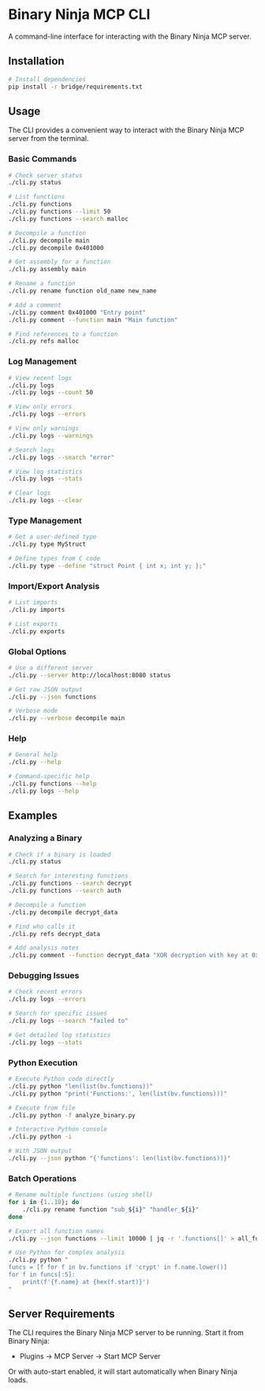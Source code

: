# Binary Ninja MCP CLI

A command-line interface for interacting with the Binary Ninja MCP server.

## Installation

```bash
# Install dependencies
pip install -r bridge/requirements.txt
```

## Usage

The CLI provides a convenient way to interact with the Binary Ninja MCP server from the terminal.

### Basic Commands

```bash
# Check server status
./cli.py status

# List functions
./cli.py functions
./cli.py functions --limit 50
./cli.py functions --search malloc

# Decompile a function
./cli.py decompile main
./cli.py decompile 0x401000

# Get assembly for a function
./cli.py assembly main

# Rename a function
./cli.py rename function old_name new_name

# Add a comment
./cli.py comment 0x401000 "Entry point"
./cli.py comment --function main "Main function"

# Find references to a function
./cli.py refs malloc
```

### Log Management

```bash
# View recent logs
./cli.py logs
./cli.py logs --count 50

# View only errors
./cli.py logs --errors

# View only warnings
./cli.py logs --warnings

# Search logs
./cli.py logs --search "error"

# View log statistics
./cli.py logs --stats

# Clear logs
./cli.py logs --clear
```

### Type Management

```bash
# Get a user-defined type
./cli.py type MyStruct

# Define types from C code
./cli.py type --define "struct Point { int x; int y; };"
```

### Import/Export Analysis

```bash
# List imports
./cli.py imports

# List exports
./cli.py exports
```

### Global Options

```bash
# Use a different server
./cli.py --server http://localhost:8080 status

# Get raw JSON output
./cli.py --json functions

# Verbose mode
./cli.py --verbose decompile main
```

### Help

```bash
# General help
./cli.py --help

# Command-specific help
./cli.py functions --help
./cli.py logs --help
```

## Examples

### Analyzing a Binary

```bash
# Check if a binary is loaded
./cli.py status

# Search for interesting functions
./cli.py functions --search decrypt
./cli.py functions --search auth

# Decompile a function
./cli.py decompile decrypt_data

# Find who calls it
./cli.py refs decrypt_data

# Add analysis notes
./cli.py comment --function decrypt_data "XOR decryption with key at 0x404000"
```

### Debugging Issues

```bash
# Check recent errors
./cli.py logs --errors

# Search for specific issues
./cli.py logs --search "failed to"

# Get detailed log statistics
./cli.py logs --stats
```

### Python Execution

```bash
# Execute Python code directly
./cli.py python "len(list(bv.functions))"
./cli.py python "print('Functions:', len(list(bv.functions)))"

# Execute from file
./cli.py python -f analyze_binary.py

# Interactive Python console
./cli.py python -i

# With JSON output
./cli.py --json python "{'functions': len(list(bv.functions))}"
```

### Batch Operations

```bash
# Rename multiple functions (using shell)
for i in {1..10}; do
    ./cli.py rename function "sub_${i}" "handler_${i}"
done

# Export all function names
./cli.py --json functions --limit 10000 | jq -r '.functions[]' > all_functions.txt

# Use Python for complex analysis
./cli.py python "
funcs = [f for f in bv.functions if 'crypt' in f.name.lower()]
for f in funcs[:5]:
    print(f'{f.name} at {hex(f.start)}')
"
```

## Server Requirements

The CLI requires the Binary Ninja MCP server to be running. Start it from Binary Ninja:
- Plugins → MCP Server → Start MCP Server

Or with auto-start enabled, it will start automatically when Binary Ninja loads.